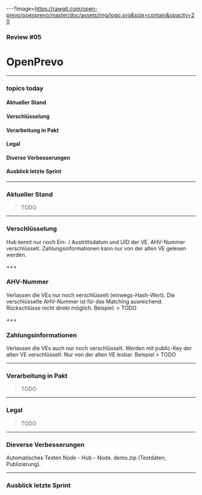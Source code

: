 ---?image=https://rawgit.com/open-prevo/openprevo/master/doc/assets/img/logo.svg&size=contain&opacity=20

### Review #05
# OpenPrevo

---

### topics today

#### Aktueller Stand 
#### Verschlüsselung 
#### Verarbeitung in Pakt
#### Legal
#### Diverse Verbesserungen
#### Ausblick letzte Sprint

---

### Aktueller Stand 

> TODO

---

### Verschlüsselung
Hub kennt nur noch Ein- / Austrittsdatum und UID der VE.
AHV-Nummer verschlüsselt.
Zahlungsinformationen kann nur von der alten VE gelesen werden.

+++

### AHV-Nummer
Verlassen die VEs nur noch verschlüsselt (einwegs-Hash-Wert).
Die verschlüsselte AHV-Nummer ist für das Matching ausreichend.
Rückschlüsse nicht direkt möglich.
Beispiel: > TODO

+++

### Zahlungsinformationen
Verlassen die VEs auch nur noch verschlüsselt.
Werden mit public-Key der alten VE verschlüsselt.
Nur von der alten VE lesbar.
Beispiel > TODO

---

### Verarbeitung in Pakt
> TODO

---

### Legal
> TODO

---

### Dieverse Verbesserungen
Automatisches Testen Node - Hub - Node.
demo.zip (Testdaten, Publizierung).

---

### Ausblick letzte Sprint


